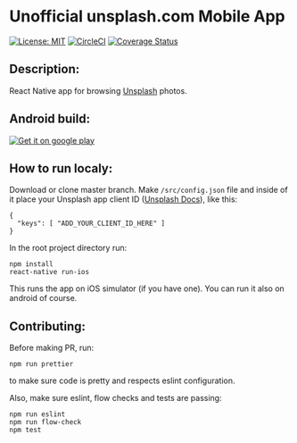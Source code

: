 # Unofficial unsplash.com Mobile App
[![License: MIT](https://img.shields.io/badge/License-MIT-blue.svg)](https://github.com/zarcode/unsplashapp/blob/master/LICENSE)
[![CircleCI](https://circleci.com/gh/zarcode/unsplashapp/tree/master.svg?style=shield)](https://circleci.com/gh/zarcode/unsplashapp/tree/master)
[![Coverage Status](https://coveralls.io/repos/github/zarcode/unsplashapp/badge.svg)](https://coveralls.io/github/zarcode/unsplashapp)
## Description:
React Native app for browsing [Unsplash](https://unsplash.com/) photos.

## Android build:
[![Get it on google play](https://camo.githubusercontent.com/59c5c810fc8363f8488c3a36fc78f89990d13e99/68747470733a2f2f706c61792e676f6f676c652e636f6d2f696e746c2f656e5f75732f6261646765732f696d616765732f67656e657269632f656e5f62616467655f7765625f67656e657269632e706e67)](https://play.google.com/store/apps/details?id=com.zarcode.splashy)

## How to run localy:

Download or clone master branch.
Make `/src/config.json` file and inside of it place your Unsplash app client ID ([Unsplash Docs](https://unsplash.com/documentation#creating-a-developer-account)), like this:

```
{
  "keys": [ "ADD_YOUR_CLIENT_ID_HERE" ]
}
```

In the root project directory run:

```
npm install
react-native run-ios
```

This runs the app on iOS simulator (if you have one). You can run it also on android of course.

## Contributing:

Before making PR, run:
```
npm run prettier
```
to make sure code is pretty and respects eslint configuration.

Also, make sure eslint, flow checks and tests are passing:

```
npm run eslint
npm run flow-check
npm test
```